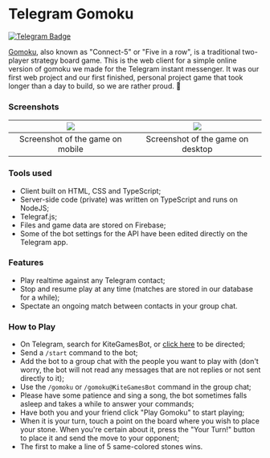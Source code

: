 # Telegram Gomoku 

[![Telegram Badge](https://img.shields.io/badge/Click_me-Telegram_Bot-blue.svg)](https://t.me/KiteGamesBot)

[Gomoku](https://en.wikipedia.org/wiki/Gomoku "Gomoku"), also known as "Connect-5" or "Five in a row", is a traditional two-player strategy board game. This is the web client for a simple online version of gomoku we made for the Telegram instant messenger. It was our first web project and our first finished, personal project game that took longer than a day to build, so we are rather proud. 🥳

### Screenshots
|![](https://imgur.com/RRQ4NWl.png)  | ![](https://i.imgur.com/MEH34VD.png)  |
| :------------: | :------------: |
| Screenshot of the game on mobile  | Screenshot of the game on desktop  |

### Tools used
- Client built on HTML, CSS and TypeScript;
- Server-side code (private) was written on TypeScript and runs on NodeJS;
- Telegraf.js;
- Files and game data are stored on Firebase;
- Some of the bot settings for the API have been edited directly on the Telegram app.

### Features
- Play realtime against any Telegram contact;
- Stop and resume play at any time (matches are stored in our database for a while);
- Spectate an ongoing match between contacts in your group chat.

### How to Play
- On Telegram, search for KiteGamesBot, or [click here](https://t.me/KiteGamesBot "click here") to be directed;
- Send a `/start` command to the bot;
- Add the bot to a group chat with the people you want to play with (don't worry, the bot will not read any messages that are not replies or not sent directly to it);
- Use the `/gomoku` or `/gomoku@KiteGamesBot` command in the group chat;
- Please have some patience and sing a song, the bot sometimes falls asleep and takes a while to answer your commands;
- Have both you and your friend click "Play Gomoku" to start playing;
- When it is your turn, touch a point on the board where you wish to place your stone. When you're certain about it, press the "Your Turn!" button to place it and send the move to your opponent;
- The first to make a line of 5 same-colored stones wins.
